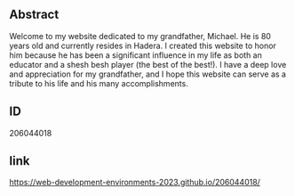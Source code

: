 ## Abstract 
Welcome to my website dedicated to my grandfather, Michael. He is 80 years old and currently resides in Hadera. I created this website to honor him because he has been a significant influence in my life as both an educator and a shesh besh player (the best of the best!). I have a deep love and appreciation for my grandfather, and I hope this website can serve as a tribute to his life and his many accomplishments.

## ID
206044018

## link
https://web-development-environments-2023.github.io/206044018/